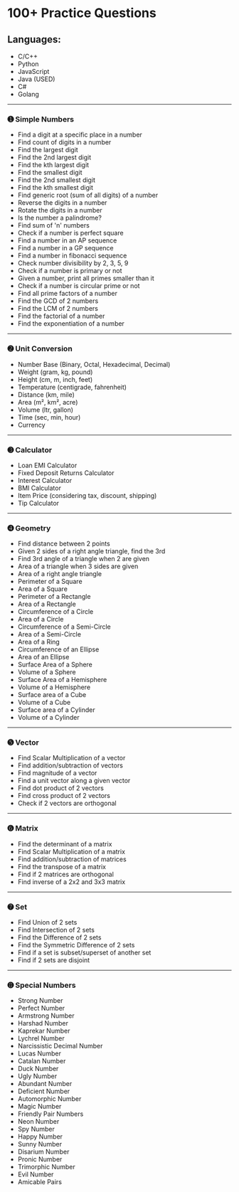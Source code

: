 # 100+ Practice Questions

## Languages:

- C/C++
- Python
- JavaScript
- Java (USED)
- C#
- Golang

---

### ➊ Simple Numbers
- Find a digit at a specific place in a number
- Find count of digits in a number
- Find the largest digit
- Find the 2nd largest digit
- Find the kth largest digit
- Find the smallest digit
- Find the 2nd smallest digit
- Find the kth smallest digit
- Find generic root (sum of all digits) of a number
- Reverse the digits in a number
- Rotate the digits in a number
- Is the number a palindrome?
- Find sum of 'n' numbers
- Check if a number is perfect square
- Find a number in an AP sequence
- Find a number in a GP sequence
- Find a number in fibonacci sequence
- Check number divisibility by 2, 3, 5, 9
- Check if a number is primary or not
- Given a number, print all primes smaller than it
- Check if a number is circular prime or not
- Find all prime factors of a number
- Find the GCD of 2 numbers
- Find the LCM of 2 numbers
- Find the factorial of a number
- Find the exponentiation of a number

---

### ➋ Unit Conversion
- Number Base (Binary, Octal, Hexadecimal, Decimal)
- Weight (gram, kg, pound)
- Height (cm, m, inch, feet)
- Temperature (centigrade, fahrenheit)
- Distance (km, mile)
- Area (m², km², acre)
- Volume (ltr, gallon)
- Time (sec, min, hour)
- Currency

---

### ➌ Calculator
- Loan EMI Calculator
- Fixed Deposit Returns Calculator
- Interest Calculator
- BMI Calculator
- Item Price (considering tax, discount, shipping)
- Tip Calculator

---

### ➍ Geometry
- Find distance between 2 points
- Given 2 sides of a right angle triangle, find the 3rd
- Find 3rd angle of a triangle when 2 are given
- Area of a triangle when 3 sides are given
- Area of a right angle triangle
- Perimeter of a Square
- Area of a Square
- Perimeter of a Rectangle
- Area of a Rectangle
- Circumference of a Circle
- Area of a Circle
- Circumference of a Semi-Circle
- Area of a Semi-Circle
- Area of a Ring
- Circumference of an Ellipse
- Area of an Ellipse
- Surface Area of a Sphere
- Volume of a Sphere
- Surface Area of a Hemisphere
- Volume of a Hemisphere
- Surface area of a Cube
- Volume of a Cube
- Surface area of a Cylinder
- Volume of a Cylinder

---

### ➎ Vector
- Find Scalar Multiplication of a vector
- Find addition/subtraction of vectors
- Find magnitude of a vector
- Find a unit vector along a given vector
- Find dot product of 2 vectors
- Find cross product of 2 vectors
- Check if 2 vectors are orthogonal

---

### ➏ Matrix
- Find the determinant of a matrix
- Find Scalar Multiplication of a matrix
- Find addition/subtraction of matrices
- Find the transpose of a matrix
- Find if 2 matrices are orthogonal
- Find inverse of a 2x2 and 3x3 matrix

---

### ➐ Set
- Find Union of 2 sets
- Find Intersection of 2 sets
- Find the Difference of 2 sets
- Find the Symmetric Difference of 2 sets
- Find if a set is subset/superset of another set
- Find if 2 sets are disjoint

---

### ➑ Special Numbers
- Strong Number
- Perfect Number
- Armstrong Number
- Harshad Number
- Kaprekar Number
- Lychrel Number
- Narcissistic Decimal Number
- Lucas Number
- Catalan Number
- Duck Number
- Ugly Number
- Abundant Number
- Deficient Number
- Automorphic Number
- Magic Number
- Friendly Pair Numbers
- Neon Number
- Spy Number
- Happy Number
- Sunny Number
- Disarium Number
- Pronic Number
- Trimorphic Number
- Evil Number
- Amicable Pairs